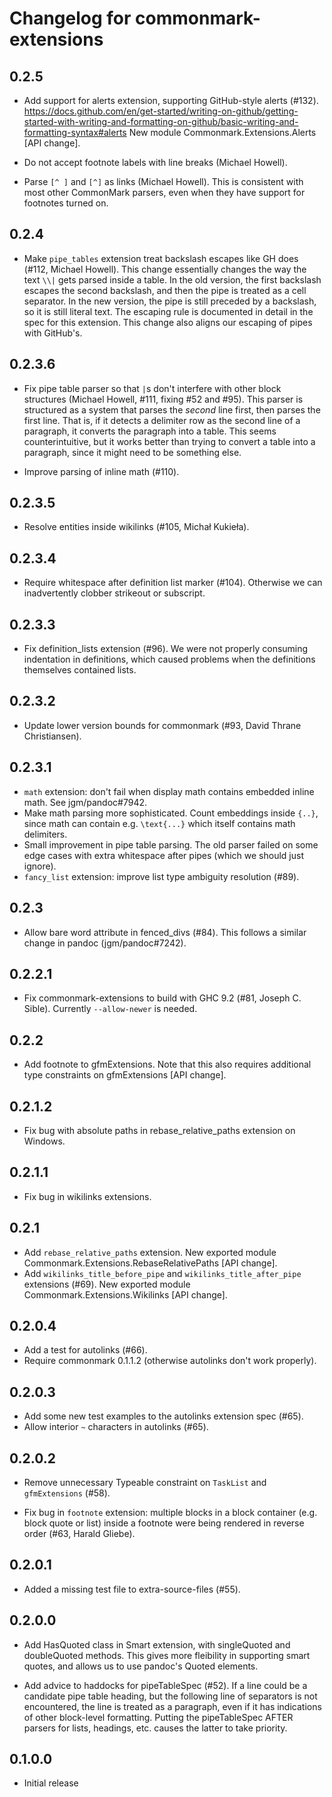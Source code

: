 # Changelog for commonmark-extensions

## 0.2.5

  * Add support for alerts extension, supporting GitHub-style alerts (#132).
    <https://docs.github.com/en/get-started/writing-on-github/getting-started-with-writing-and-formatting-on-github/basic-writing-and-formatting-syntax#alerts>
    New module Commonmark.Extensions.Alerts [API change].

  * Do not accept footnote labels with line breaks (Michael Howell).

  * Parse `[^ ]` and `[^]` as links (Michael Howell). This is consistent with
    most other CommonMark parsers, even when they have support for footnotes turned on.

## 0.2.4

  * Make `pipe_tables` extension treat backslash escapes like GH does (#112,
    Michael Howell). This change essentially changes the way the text
    `\\|` gets parsed inside a table. In the old version, the first backslash
    escapes the second backslash, and then the pipe is treated as a cell
    separator. In the new version, the pipe is still preceded by a backslash,
    so it is still literal text. The escaping rule is documented in detail
    in the spec for this extension. This change also aligns our escaping
    of pipes with GitHub's.

## 0.2.3.6

  * Fix pipe table parser so that `|`s don't interfere with
    other block structures (Michael Howell, #111, fixing #52 and
    #95). This parser is structured as a system that parses the
    *second* line first, then parses the first line. That is, if
    it detects a delimiter row as the second line of a
    paragraph, it converts the paragraph into a table. This
    seems counterintuitive, but it works better than trying to
    convert a table into a paragraph, since it might need to be
    something else.

  * Improve parsing of inline math (#110).

## 0.2.3.5

  - Resolve entities inside wikilinks (#105, Michał Kukieła).

## 0.2.3.4

  - Require whitespace after definition list marker (#104).
    Otherwise we can inadvertently clobber strikeout or subscript.

## 0.2.3.3

  - Fix definition_lists extension (#96). We were not properly consuming
    indentation in definitions, which caused problems when the definitions
    themselves contained lists.

## 0.2.3.2

- Update lower version bounds for commonmark (#93, David
  Thrane Christiansen).

## 0.2.3.1

- `math` extension:  don't fail when display math contains
  embedded inline math.  See jgm/pandoc#7942.
- Make math parsing more sophisticated.
  Count embeddings inside `{..}`, since math can contain
  e.g. `\text{...}` which itself contains math delimiters.
- Small improvement in pipe table parsing.
  The old parser failed on some edge cases with extra whitespace
  after pipes (which we should just ignore).
- `fancy_list` extension: improve list type ambiguity resolution (#89).

## 0.2.3

- Allow bare word attribute in fenced_divs (#84).  This follows a similar
  change in pandoc (jgm/pandoc#7242).

## 0.2.2.1

- Fix commonmark-extensions to build with GHC 9.2 (#81, Joseph C. Sible).
  Currently `--allow-newer` is needed.

## 0.2.2

- Add footnote to gfmExtensions.  Note that this also requires
  additional type constraints on gfmExtensions [API change].

## 0.2.1.2

- Fix bug with absolute paths in rebase_relative_paths
  extension on Windows.

## 0.2.1.1

- Fix bug in wikilinks extensions.

## 0.2.1

- Add `rebase_relative_paths` extension.
  New exported module Commonmark.Extensions.RebaseRelativePaths [API change].
- Add `wikilinks_title_before_pipe` and `wikilinks_title_after_pipe`
  extensions (#69).
  New exported module Commonmark.Extensions.Wikilinks [API change].

## 0.2.0.4

- Add a test for autolinks (#66).
- Require commonmark 0.1.1.2 (otherwise autolinks don't work
  properly).

## 0.2.0.3

- Add some new test examples to the autolinks extension spec (#65).
- Allow interior `~` characters in autolinks (#65).

## 0.2.0.2

- Remove unnecessary Typeable constraint on `TaskList` and
  `gfmExtensions` (#58).

- Fix bug in `footnote` extension:  multiple blocks in
  a block container (e.g. block quote or list) inside
  a footnote were being rendered in reverse order (#63,
  Harald Gliebe).

## 0.2.0.1

- Added a missing test file to extra-source-files (#55).

## 0.2.0.0

- Add HasQuoted class in Smart extension, with singleQuoted
  and doubleQuoted methods.  This gives more fleibility in
  supporting smart quotes, and allows us to use pandoc's
  Quoted elements.

- Add advice to haddocks for pipeTableSpec (#52).
  If a line could be a candidate pipe table heading, but the
  following line of separators is not encountered, the line is
  treated as a paragraph, even if it has indications of other
  block-level formatting.  Putting the pipeTableSpec AFTER
  parsers for lists, headings, etc. causes the latter to take
  priority.


## 0.1.0.0

- Initial release
